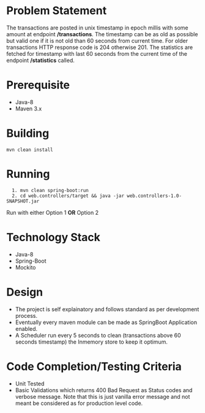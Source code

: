 
# Problem Statement
The transactions are posted in unix timestamp in epoch millis with some amount at endpoint **/transactions**. The timestamp can be as old as possible but valid one if it is not old than 60 seconds from current time. For older transactions HTTP response code is 204 otherwise 201. The statistics are fetched for timestamp with last 60 seconds from the current time of the endpoint **/statistics** called.
# Prerequisite

* Java-8
* Maven 3.x

# Building
    mvn clean install
  
# Running
      1. mvn clean spring-boot:run 
      2. cd web.controllers/target && java -jar web.controllers-1.0-SNAPSHOT.jar
 Run with either Option 1 **OR** Option 2
  
# Technology Stack
* Java-8
* Spring-Boot
* Mockito

# Design
* The project is self explainatory and follows standard as per development process. 
* Eventually every maven module can be made as SpringBoot Application enabled.
* A Scheduler run every 5 seconds to clean (transactions above 60 seconds timestamp) the Inmemory store to keep it optimum.



# Code Completion/Testing Criteria

* Unit Tested
* Basic Validations which returns 400 Bad Request as Status codes and verbose message. Note that this is just vanilla error message and not meant be considered as for production level code.



